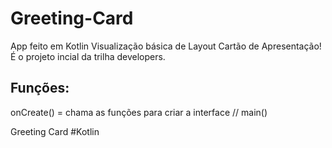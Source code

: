 # Greeting-Card

App feito em Kotlin
Visualização básica de Layout
Cartão de Apresentação! É o projeto incial da trilha developers.


## Funções:

onCreate() = chama as funções para criar a interface // main()



Greeting Card #Kotlin
